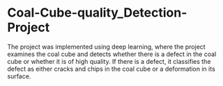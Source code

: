 # Coal-Cube-quality_Detection-Project
 The project was implemented using deep learning, where the project examines the coal cube and detects whether there is a defect in the coal cube or whether it is of high quality. If there is a defect, it classifies the defect as either cracks and chips in the coal cube or a deformation in its surface.
